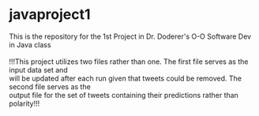 # javaproject1
This is the repository for the 1st Project in Dr. Doderer's O-O Software Dev in Java class <br/> <br/>
!!!This project utilizes two files rather than one. The first file serves as the input data set and <br/>
will be updated after each run given that tweets could be removed. The second file serves as the <br/>
output file for the set of tweets containing their predictions rather than polarity!!!
